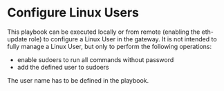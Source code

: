 # Configure Linux Users

This playbook can be executed locally or from remote (enabling the eth-update role) to configure a Linux User in the gateway. It is not intended to fully manage a Linux User, but only to perform the following operations:

- enable sudoers to run all commands without password
- add the defined user to sudoers 

The user name has to be defined in the playbook.
